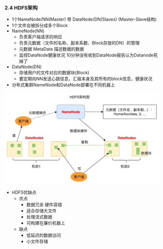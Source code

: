 ### 2.4 HDFS架构

- 1个NameNode/NN(Master)  带 DataNode/DN(Slaves) (Master-Slave结构)
- 1个文件会被拆分成多个Block
- NameNode(NN)
  - 负责客户端请求的响应
  - 负责元数据（文件的名称、副本系数、Block存放的DN）的管理
  - 元数据 MetaData 描述数据的数据
  - 监控DataNode健康状况 10分钟没有收到DataNode报告认为Datanode死掉了
- DataNode(DN)
  - 存储用户的文件对应的数据块(Block)
  - 要定期向NN发送心跳信息，汇报本身及其所有的block信息，健康状况
- 分布式集群NameNode和DataNode部署在不同机器上

![](img/hadoop-hdfsarchitecture1.jpg)

- HDFS优缺点
  - 优点
    - 数据冗余 硬件容错
    - 适合存储大文件
    - 处理流式数据
    - 可构建在廉价机器上
  - 缺点
    - 低延迟的数据访问
    - 小文件存储

